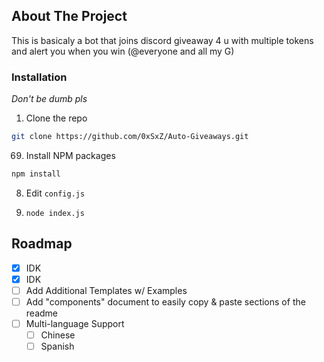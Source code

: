 <!-- ABOUT THE PROJECT -->
## About The Project

This is basicaly a bot that joins discord giveaway 4 u with multiple tokens and alert you when you win (@everyone and all my G)


### Installation

_Don't be dumb pls_


1. Clone the repo
```sh
git clone https://github.com/0xSxZ/Auto-Giveaways.git
```
69. Install NPM packages
   ```sh
   npm install
   ```
8. Edit `config.js`

42. `node index.js`






<!-- ROADMAP -->
## Roadmap

- [x] IDK
- [x] IDK
- [ ] Add Additional Templates w/ Examples
- [ ] Add "components" document to easily copy & paste sections of the readme
- [ ] Multi-language Support
    - [ ] Chinese
    - [ ] Spanish
